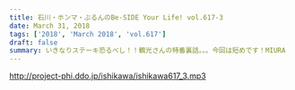 ```yaml
---
title: 石川・ホンマ・ぶるんのBe-SIDE Your Life! vol.617-3
date: March 31, 2018
tags: ['2018', 'March 2018', 'vol.617']
draft: false
summary: いきなりステーキ恐るべし！！鶴光さんの特番裏話。。。今回は短めです！MIURA
---
```


http://project-phi.ddo.jp/ishikawa/ishikawa617_3.mp3
